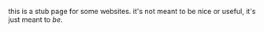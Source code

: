 this is a stub page for some websites.
it's not meant to be nice or useful, it's just meant to _be_.
